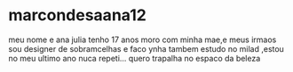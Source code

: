 # marcondesaana12
meu nome e ana julia tenho 17 anos 
moro com minha mae,e meus irmaos 
sou designer de sobramcelhas e faco ynha tambem 
estudo no milad ,estou no meu ultimo ano 
nuca repeti...
quero trapalha no espaco da beleza 
